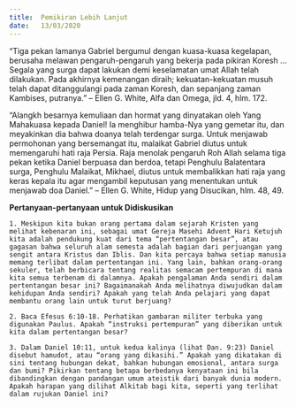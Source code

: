 ```yaml
---
title:  Pemikiran Lebih Lanjut
date:   13/03/2020
---
```


“Tiga pekan lamanya Gabriel bergumul dengan kuasa-kuasa kegelapan, berusaha melawan pengaruh-pengaruh yang bekerja pada pikiran Koresh … Segala yang surga dapat lakukan demi keselamatan umat Allah telah dilakukan. Pada akhirnya kemenangan diraih; kekuatan-kekuatan musuh telah dapat ditanggulangi pada zaman Koresh, dan sepanjang zaman Kambises, putranya.” – Ellen G. White, Alfa dan Omega, jld. 4, hlm. 172.

“Alangkh besarnya kemuliaan dan hormat yang dinyatakan oleh Yang Mahakuasa kepada Daniel! Ia menghibur hamba-Nya yang gemetar itu, dan meyakinkan dia bahwa doanya telah terdengar surga. Untuk menjawab permohonan yang bersemangat itu, malaikat Gabriel diutus untuk memengaruhi hati raja Persia. Raja menolak pengaruh Roh Allah selama tiga pekan ketika Daniel berpuasa dan berdoa, tetapi Penghulu Balatentara surga, Penghulu Malaikat, Mikhael, diutus untuk membalikkan hati raja yang keras kepala itu agar mengambil keputusan yang menentukan untuk menjawab doa Daniel.” – Ellen G. White, Hidup yang Disucikan, hlm. 48, 49.

**Pertanyaan-pertanyaan untuk Didiskusikan**

`1. Meskipun kita bukan orang pertama dalam sejarah Kristen yang melihat kebenaran ini, sebagai umat Gereja Masehi Advent Hari Ketujuh kita adalah pendukung kuat dari tema “pertentangan besar”, atau gagasan bahwa seluruh alam semesta adalah bagian dari perjuangan yang sengit antara Kristus dan Iblis. Dan kita percaya bahwa setiap manusia memang terlibat dalam pertentangan ini. Yang lain, bahkan orang-orang sekuler, telah berbicara tentang realitas semacam pertempuran di mana kita semua terbenam di dalamnya. Apakah pengalaman Anda sendiri dalam pertentangan besar ini? Bagaimanakah Anda melihatnya diwujudkan dalam kehidupan Anda sendiri? Apakah yang telah Anda pelajari yang dapat membantu orang lain untuk turut berjuang?`

`2. Baca Efesus 6:10-18. Perhatikan gambaran militer terbuka yang digunakan Paulus. Apakah “instruksi pertempuran” yang diberikan untuk kita dalam pertentangan besar?`

`3. Dalam Daniel 10:11, untuk kedua kalinya (lihat Dan. 9:23) Daniel disebut hamudot, atau “orang yang dikasihi.” Apakah yang dikatakan di sini tentang hubungan dekat, bahkan hubungan emosional, antara surga dan bumi? Pikirkan tentang betapa berbedanya kenyataan ini bila dibandingkan dengan pandangan umum ateistik dari banyak dunia modern. Apakah harapan yang dilihat Alkitab bagi kita, seperti yang terlihat dalam rujukan Daniel ini?`